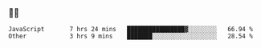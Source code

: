 ### 👨‍💻

<!--START_SECTION:waka-->

```text
JavaScript       7 hrs 24 mins   ████████████████▓░░░░░░░░   66.94 %
Other            3 hrs 9 mins    ███████░░░░░░░░░░░░░░░░░░   28.54 %
```

<!--END_SECTION:waka-->
